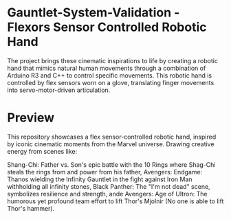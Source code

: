 # Gauntlet-System-Validation - Flexors Sensor Controlled Robotic Hand 
The project brings these cinematic inspirations to life by creating a robotic hand that mimics natural human movements through a combination of Arduino R3 and C++ to control specific movements. This robotic hand is controlled by flex sensors worn on a glove, translating finger movements into servo-motor-driven articulation.

# Preview

This repository showcases a flex sensor-controlled robotic hand, inspired by iconic cinematic moments from the Marvel universe. Drawing creative energy from scenes like:

Shang-Chi: Father vs. Son's epic battle with the 10 Rings where Shag-Chi steals the rings from and power from his father, 
Avengers: Endgame: Thanos wielding the Infinity Gauntlet in the fight against Iron Man withholding all infinity stones,
Black Panther: The "I'm not dead" scene, symbolizes resilience and strength, ande
Avengers: Age of Ultron: The humorous yet profound team effort to lift Thor's Mjolnir (No one is able to lift Thor's hammer).
